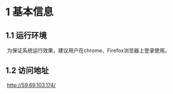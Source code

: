 # 1 基本信息

## 1.1 运行环境

​	为保证系统运行效果，建议用户在chrome、Firefox浏览器上登录使用。

## 1.2 访问地址

​	http://59.69.103.174/